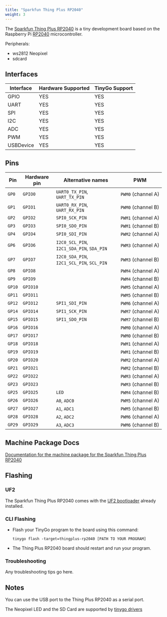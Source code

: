 ```yaml
---
title: "Sparkfun Thing Plus RP2040"
weight: 3
---
```


The [Sparkfun Thing Plus RP2040](https://www.sparkfun.com/products/17745) is a tiny development board based on the Raspberry Pi [RP2040](https://datasheets.raspberrypi.org/rp2040/rp2040-datasheet.pdf) microcontroller. 

Peripherals: 
- ws2812 Neopixel
- sdcard

## Interfaces

| Interface | Hardware Supported | TinyGo Support |
| --------- | ------------- | ----- |
| GPIO      | YES | YES |
| UART      | YES | YES |
| SPI       | YES | YES |
| I2C       | YES | YES |
| ADC       | YES | YES |
| PWM       | YES | YES |
| USBDevice | YES | YES |

## Pins

| Pin               | Hardware pin | Alternative names | PWM                  |
| ----------------- | ------------ | ----------------- | -------------------- |
| `GP0`             | `GPIO0`      | `UART0_TX_PIN`, `UART_TX_PIN` | `PWM0` (channel A)   |
| `GP1`             | `GPIO1`      | `UART0_RX_PIN`, `UART_RX_PIN` | `PWM0` (channel B)   |
| `GP2`             | `GPIO2`      | `SPI0_SCK_PIN`    | `PWM1` (channel A)   |
| `GP3`             | `GPIO3`      | `SPI0_SDO_PIN`    | `PWM1` (channel B)   |
| `GP4`             | `GPIO4`      | `SPI0_SDI_PIN`    | `PWM2` (channel A)   |
| `GP6`             | `GPIO6`      | `I2C0_SCL_PIN`, `I2C1_SDA_PIN`, `SDA_PIN` | `PWM3` (channel A)   |
| `GP7`             | `GPIO7`      | `I2C0_SDA_PIN`, `I2C1_SCL_PIN`, `SCL_PIN` | `PWM3` (channel B)   |
| `GP8`             | `GPIO8`      |                   | `PWM4` (channel A)   |
| `GP9`             | `GPIO9`      |                   | `PWM4` (channel B)   |
| `GP10`            | `GPIO10`     |                   | `PWM5` (channel A)   |
| `GP11`            | `GPIO11`     |                   | `PWM5` (channel B)   |
| `GP12`            | `GPIO12`     | `SPI1_SDI_PIN`    | `PWM6` (channel A)   |
| `GP14`            | `GPIO14`     | `SPI1_SCK_PIN`    | `PWM7` (channel A)   |
| `GP15`            | `GPIO15`     | `SPI1_SDO_PIN`    | `PWM7` (channel B)   |
| `GP16`            | `GPIO16`     |                   | `PWM0` (channel A)   |
| `GP17`            | `GPIO17`     |                   | `PWM0` (channel B)   |
| `GP18`            | `GPIO18`     |                   | `PWM1` (channel A)   |
| `GP19`            | `GPIO19`     |                   | `PWM1` (channel B)   |
| `GP20`            | `GPIO20`     |                   | `PWM2` (channel A)   |
| `GP21`            | `GPIO21`     |                   | `PWM2` (channel B)   |
| `GP22`            | `GPIO22`     |                   | `PWM3` (channel A)   |
| `GP23`            | `GPIO23`     |                   | `PWM3` (channel B)   |
| `GP25`            | `GPIO25`     | `LED`             | `PWM4` (channel B)   |
| `GP26`            | `GPIO26`     | `A0`, `ADC0`      | `PWM5` (channel A)   |
| `GP27`            | `GPIO27`     | `A1`, `ADC1`      | `PWM5` (channel B)   |
| `GP28`            | `GPIO28`     | `A2`, `ADC2`      | `PWM6` (channel A)   |
| `GP29`            | `GPIO29`     | `A3`, `ADC3`      | `PWM6` (channel B)   |

## Machine Package Docs

[Documentation for the machine package for the Sparkfun Thing Plus RP2040](../machine/thingplus-rp2040)

## Flashing

### UF2

The Sparkfun Thing Plus RP2040 comes with the [UF2 bootloader](https://github.com/Microsoft/uf2) already installed.

### CLI Flashing

- Flash your TinyGo program to the board using this command:

    ```shell
    tinygo flash -target=thingplus-rp2040 [PATH TO YOUR PROGRAM]
    ```

- The Thing Plus RP2040 board should restart and run your program.

### Troubleshooting

Any troubleshooting tips go here.

## Notes

You can use the USB port to the Thing Plus RP2040 as a serial port.

The Neopixel LED and the SD Card are supported by [tinygo drivers](https://github.com/tinygo-org/drivers)
